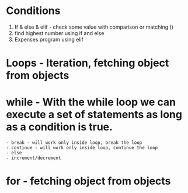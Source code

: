 # Conditions

1. If & else & elif - check some value with comparison or matching ()
2. find highest number using if and else
3. Expenses program using elif

# Loops - Iteration, fetching object from objects
# while - With the while loop we can execute a set of statements as long as a condition is true.
    - break - will work only inside loop, break the loop
    - continue - will work only inside loop, continue the loop
    - else 
    - increment/decrement
# for  - fetching object from objects